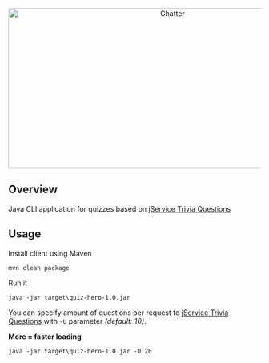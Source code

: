 <div align="center">
  <img align="center" src="https://socialify.git.ci/TimNekk/QuizHero/image?description=1&font=Inter&language=1&name=1&pattern=Plus&theme=Light" alt="Chatter" width="640" height="320" />
</div>

## Overview

Java CLI application for quizzes based on [jService Trivia Questions](http://jservice.io/)


## Usage

Install client using Maven

```
mvn clean package
```

Run it

```
java -jar target\quiz-hero-1.0.jar
```

You can specify amount of questions per request to [jService Trivia Questions](http://jservice.io/) with `-U` parameter _(default: 10)_. 

**More = faster loading**

```
java -jar target\quiz-hero-1.0.jar -U 20
```
